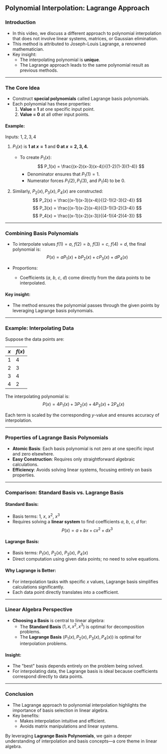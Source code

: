 ## Polynomial Interpolation: Lagrange Approach

### Introduction

- In this video, we discuss a different approach to polynomial interpolation that does not involve linear systems, matrices, or Gaussian elimination.
- This method is attributed to Joseph-Louis Lagrange, a renowned mathematician.
- Key insight:
  - The interpolating polynomial is **unique**.
  - The Lagrange approach leads to the same polynomial result as previous methods.


---

### The Core Idea

- Construct **special polynomials** called Lagrange basis polynomials.
- Each polynomial has these properties:
  1. **Value = 1** at one specific input point.
  2. **Value = 0** at all other input points.

#### Example:

Inputs: $1, 2, 3, 4$

1. $P_1(x)$ is **1 at $x = 1$** and **0 at $x = 2, 3, 4$.**
   - To create $P_1(x)$:
     $$
     P_1(x) = \frac{(x-2)(x-3)(x-4)}{(1-2)(1-3)(1-4)}
     $$
     - Denominator ensures that $P_1(1) = 1$.
     - Numerator forces $P_1(2), P_1(3)$, and $P_1(4)$ to be $0$.

2. Similarly, $P_2(x), P_3(x), P_4(x)$ are constructed:
   $$
   P_2(x) = \frac{(x-1)(x-3)(x-4)}{(2-1)(2-3)(2-4)}
   $$
   $$
   P_3(x) = \frac{(x-1)(x-2)(x-4)}{(3-1)(3-2)(3-4)}
   $$
   $$
   P_4(x) = \frac{(x-1)(x-2)(x-3)}{(4-1)(4-2)(4-3)}
   $$

---

### Combining Basis Polynomials

- To interpolate values $f(1) = a$, $f(2) = b$, $f(3) = c$, $f(4) = d$, the final polynomial is:
  $$
  P(x) = aP_1(x) + bP_2(x) + cP_3(x) + dP_4(x)
  $$

- Proportions:
  - Coefficients ($a$, $b$, $c$, $d$) come directly from the data points to be interpolated.

#### Key insight:
- The method ensures the polynomial passes through the given points by leveraging Lagrange basis polynomials.

---

### Example: Interpolating Data

Suppose the data points are:

| $x$ | $f(x)$ |
| --- | ------ |
| 1   | 4      |
| 2   | 3      |
| 3   | 4      |
| 4   | 2      |

The interpolating polynomial is:
$$
P(x) = 4P_1(x) + 3P_2(x) + 4P_3(x) + 2P_4(x)
$$

Each term is scaled by the corresponding $y$-value and ensures accuracy of interpolation.

---

### Properties of Lagrange Basis Polynomials

- **Atomic Basis**: Each basis polynomial is not zero at one specific input and zero elsewhere.
- **Easy Construction**: Requires only straightforward algebraic calculations.
- **Efficiency**: Avoids solving linear systems, focusing entirely on basis properties.

---

### Comparison: Standard Basis vs. Lagrange Basis

#### Standard Basis:
- Basis terms: $1$, $x$, $x^2$, $x^3$
- Requires solving a **linear system** to find coefficients $a$, $b$, $c$, $d$ for:
  $$
  P(x) = a + bx + cx^2 + dx^3
  $$

#### Lagrange Basis:
- Basis terms: $P_1(x)$, $P_2(x)$, $P_3(x)$, $P_4(x)$
- Direct computation using given data points; no need to solve equations.

#### Why Lagrange is Better:
- For interpolation tasks with specific $x$ values, Lagrange basis simplifies calculations significantly.
- Each data point directly translates into a coefficient.

---

### Linear Algebra Perspective

- **Choosing a Basis** is central to linear algebra:
  - The **Standard Basis** ($1, x, x^2, x^3$) is optimal for decomposition problems.
  - The **Lagrange Basis** ($P_1(x), P_2(x), P_3(x), P_4(x)$) is optimal for interpolation problems.

#### Insight:
- The "best" basis depends entirely on the problem being solved.
- For interpolating data, the Lagrange basis is ideal because coefficients correspond directly to data points.

---

### Conclusion

- The Lagrange approach to polynomial interpolation highlights the importance of basis selection in linear algebra.
- Key benefits:
  - Makes interpolation intuitive and efficient.
  - Avoids matrix manipulations and linear systems.

By leveraging **Lagrange Basis Polynomials**, we gain a deeper understanding of interpolation and basis concepts—a core theme in linear algebra.